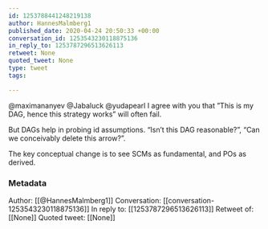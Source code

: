 ```yaml
---
id: 1253788441248219138
author: HannesMalmberg1
published_date: 2020-04-24 20:50:33 +00:00
conversation_id: 1253543230118875136
in_reply_to: 1253787296513626113
retweet: None
quoted_tweet: None
type: tweet
tags:

---
```


@maximananyev @Jabaluck @yudapearl I agree with you that ”This is my DAG, hence this strategy works” will often fail. 

But DAGs help in probing id assumptions. “Isn’t this DAG reasonable?”, “Can we conceivably delete this arrow?”. 

The key conceptual change is to see SCMs as fundamental, and POs as derived.

### Metadata

Author: [[@HannesMalmberg1]]
Conversation: [[conversation-1253543230118875136]]
In reply to: [[1253787296513626113]]
Retweet of: [[None]]
Quoted tweet: [[None]]
